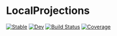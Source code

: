 # LocalProjections

[![Stable](https://img.shields.io/badge/docs-stable-blue.svg)](https://joe5saia.github.io/LocalProjections.jl/stable)
[![Dev](https://img.shields.io/badge/docs-dev-blue.svg)](https://joe5saia.github.io/LocalProjections.jl/dev)
[![Build Status](https://travis-ci.com/joe5saia/LocalProjections.jl.svg?branch=main)](https://travis-ci.com/joe5saia/LocalProjections.jl)
[![Coverage](https://codecov.io/gh/joe5saia/LocalProjections.jl/branch/master/graph/badge.svg)](https://codecov.io/gh/joe5saia/LocalProjections.jl)
